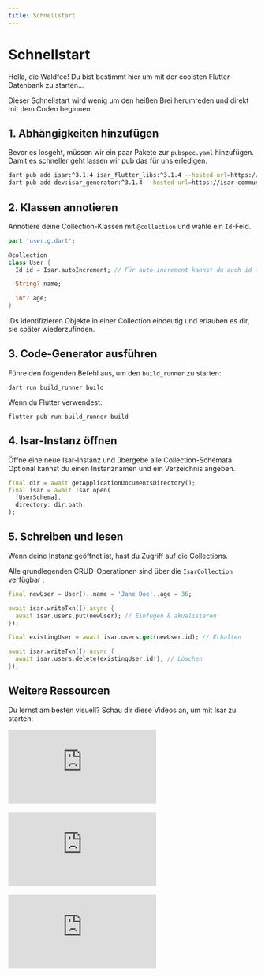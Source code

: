 ```yaml
---
title: Schnellstart
---
```


# Schnellstart

Holla, die Waldfee! Du bist bestimmt hier um mit der coolsten Flutter-Datenbank zu starten...

Dieser Schnellstart wird wenig um den heißen Brei herumreden und direkt mit dem Coden beginnen.

## 1. Abhängigkeiten hinzufügen

Bevor es losgeht, müssen wir ein paar Pakete zur `pubspec.yaml` hinzufügen. Damit es schneller geht lassen wir pub das für uns erledigen.

```bash
dart pub add isar:^3.1.4 isar_flutter_libs:^3.1.4 --hosted-url=https://isar-community.dev
dart pub add dev:isar_generator:^3.1.4 --hosted-url=https://isar-community.dev
```

## 2. Klassen annotieren

Annotiere deine Collection-Klassen mit `@collection` und wähle ein `Id`-Feld.

```dart
part 'user.g.dart';

@collection
class User {
  Id id = Isar.autoIncrement; // Für auto-increment kannst du auch id = null zuweisen 

  String? name;

  int? age;
}
```

IDs identifizieren Objekte in einer Collection eindeutig und erlauben es dir, sie später wiederzufinden.

## 3. Code-Generator ausführen

Führe den folgenden Befehl aus, um den `build_runner` zu starten:

```
dart run build_runner build
```

Wenn du Flutter verwendest:

```
flutter pub run build_runner build
```

## 4. Isar-Instanz öffnen

Öffne eine neue Isar-Instanz und übergebe alle Collection-Schemata. Optional kannst du einen Instanznamen und ein Verzeichnis angeben.

```dart
final dir = await getApplicationDocumentsDirectory();
final isar = await Isar.open(
  [UserSchema],
  directory: dir.path,
);
```

## 5. Schreiben und lesen

Wenn deine Instanz geöffnet ist, hast du Zugriff auf die Collections.

Alle grundlegenden CRUD-Operationen sind über die `IsarCollection` verfügbar .

```dart
final newUser = User()..name = 'Jane Doe'..age = 36;

await isar.writeTxn(() async {
  await isar.users.put(newUser); // Einfügen & akualisieren
});

final existingUser = await isar.users.get(newUser.id); // Erhalten

await isar.writeTxn(() async {
  await isar.users.delete(existingUser.id!); // Löschen
});
```

## Weitere Ressourcen

Du lernst am besten visuell? Schau dir diese Videos an, um mit Isar zu starten:

<div class="video-block">
  <iframe max-width=100% height=auto src="https://www.youtube.com/embed/CwC9-a9hJv4" title="Isar Database" frameborder="0" allow="accelerometer; clipboard-write; encrypted-media; gyroscope; picture-in-picture" allowfullscreen></iframe>
</div>
<br>
<div class="video-block">
  <iframe max-width=100% height=auto src="https://www.youtube.com/embed/videoseries?list=PLKKf8l1ne4_hMBtRykh9GCC4MMyteUTyf" title="Isar Database" frameborder="0" allow="accelerometer; clipboard-write; encrypted-media; gyroscope; picture-in-picture" allowfullscreen></iframe>
</div>
<br>
<div class="video-block">
  <iframe max-width=100% height=auto src="https://www.youtube.com/embed/pdKb8HLCXOA " title="Isar Database" frameborder="0" allow="accelerometer; clipboard-write; encrypted-media; gyroscope; picture-in-picture" allowfullscreen></iframe>
</div>

